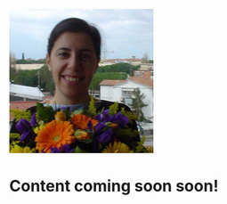 
![Profile](https://github.com/darlingit/darlingit.github.io/blob/master/images/Me2BigCut.jpg)

# Content coming soon soon!
